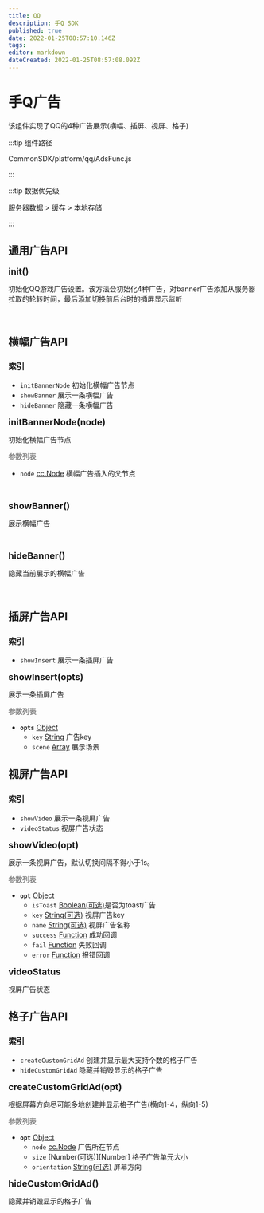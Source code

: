 ```yaml
---
title: QQ
description: 手Q SDK
published: true
date: 2022-01-25T08:57:10.146Z
tags: 
editor: markdown
dateCreated: 2022-01-25T08:57:08.092Z
---
```


# 手Q广告

该组件实现了QQ的4种广告展示(横幅、插屏、视屏、格子)

:::tip 组件路径

CommonSDK/platform/qq/AdsFunc.js

:::

:::tip 数据优先级

服务器数据 > 缓存 > 本地存储

:::

## 通用广告API

<font size=4>**init()**</font>

初始化QQ游戏广告设置。该方法会初始化4种广告，对banner广告添加从服务器拉取的轮转时间，最后添加切换前后台时的插屏显示监听

</br>

## 横幅广告API

### 索引

- `initBannerNode` 初始化横幅广告节点
- `showBanner` 展示一条横幅广告
- `hideBanner` 隐藏一条横幅广告

<font size=4>**initBannerNode(node)**</font>

初始化横幅广告节点

<font color=gray>**参数列表**</font>

- `node` [cc.Node][cc.Node] 横幅广告插入的父节点

</br>

<font size=4>**showBanner()**</font>

展示横幅广告

</br>

<font size=4>**hideBanner()**</font>

隐藏当前展示的横幅广告

</br>

## 插屏广告API

### 索引

- `showInsert` 展示一条插屏广告

<font size=4>**showInsert(opts)**</font>

展示一条插屏广告

<font color=gray>**参数列表**</font>

- **`opts`** [Object][Object]
  - `key` [String][String] 广告key
  - `scene` [Array][Array] 展示场景

## 视屏广告API

### 索引

- `showVideo` 展示一条视屏广告
- `videoStatus` 视屏广告状态

<font size=4>**showVideo(opt)**</font>

展示一条视屏广告，默认切换间隔不得小于1s。

<font color=gray>**参数列表**</font>

- **`opt`** [Object][Object]
  - `isToast` [Boolean(可选)][Boolean]是否为toast广告
  - `key` [String(可选)][String] 视屏广告key 
  - `name` [String(可选)][String] 视屏广告名称
  - `success` [Function][Function] 成功回调
  - `fail`  [Function][Function] 失败回调
  - `error`  [Function][Function] 报错回调

<font size=4>**videoStatus**</font>

视屏广告状态

## 格子广告API

### 索引

- `createCustomGridAd` 创建并显示最大支持个数的格子广告
- `hideCustomGridAd` 隐藏并销毁显示的格子广告

<font size=4>**createCustomGridAd(opt)**</font>

根据屏幕方向尽可能多地创建并显示格子广告(横向1-4，纵向1-5)

<font color=gray>**参数列表**</font>

- **`opt`** [Object][Object]
  - `node` [cc.Node][cc.Node] 广告所在节点
  - `size` [Number(可选)][Number] 格子广告单元大小
  - `orientation` [String(可选)][String] 屏幕方向

<font size=4>**hideCustomGridAd()**</font>

隐藏并销毁显示的格子广告



[cc.Node]: https://docs.cocos.com/creator/2.3/api/zh/classes/Node.html?h=node
[Array]: https://developer.mozilla.org/zh-CN/docs/Web/JavaScript/Reference/Global_Objects/Array
[Function]: https://developer.mozilla.org/en-US/docs/Web/JavaScript/Reference/Global_Objects/Function
[Object]: https://developer.mozilla.org/en-US/docs/Web/JavaScript/Reference/Global_Objects/Object
[String]: https://developer.mozilla.org/en-US/docs/Web/JavaScript/Reference/Global_Objects/String
[Boolean]: https://developer.mozilla.org/en-US/docs/Web/JavaScript/Reference/G

